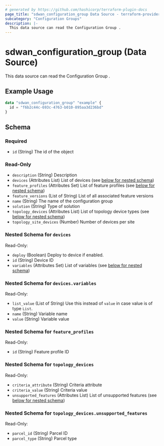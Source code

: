 ```yaml
---
# generated by https://github.com/hashicorp/terraform-plugin-docs
page_title: "sdwan_configuration_group Data Source - terraform-provider-sdwan"
subcategory: "Configuration Groups"
description: |-
  This data source can read the Configuration Group .
---
```


# sdwan_configuration_group (Data Source)

This data source can read the Configuration Group .

## Example Usage

```terraform
data "sdwan_configuration_group" "example" {
  id = "f6b2c44c-693c-4763-b010-895aa3d236bd"
}
```

<!-- schema generated by tfplugindocs -->
## Schema

### Required

- `id` (String) The id of the object

### Read-Only

- `description` (String) Description
- `devices` (Attributes List) List of devices (see [below for nested schema](#nestedatt--devices))
- `feature_profiles` (Attributes Set) List of feature profiles (see [below for nested schema](#nestedatt--feature_profiles))
- `feature_versions` (List of String) List of all associated feature versions
- `name` (String) The name of the configuration group
- `solution` (String) Type of solution
- `topology_devices` (Attributes List) List of topology device types (see [below for nested schema](#nestedatt--topology_devices))
- `topology_site_devices` (Number) Number of devices per site

<a id="nestedatt--devices"></a>
### Nested Schema for `devices`

Read-Only:

- `deploy` (Boolean) Deploy to device if enabled.
- `id` (String) Device ID
- `variables` (Attributes Set) List of variables (see [below for nested schema](#nestedatt--devices--variables))

<a id="nestedatt--devices--variables"></a>
### Nested Schema for `devices.variables`

Read-Only:

- `list_value` (List of String) Use this instead of `value` in case value is of type `List`.
- `name` (String) Variable name
- `value` (String) Variable value



<a id="nestedatt--feature_profiles"></a>
### Nested Schema for `feature_profiles`

Read-Only:

- `id` (String) Feature profile ID


<a id="nestedatt--topology_devices"></a>
### Nested Schema for `topology_devices`

Read-Only:

- `criteria_attribute` (String) Criteria attribute
- `criteria_value` (String) Criteria value
- `unsupported_features` (Attributes List) List of unsupported features (see [below for nested schema](#nestedatt--topology_devices--unsupported_features))

<a id="nestedatt--topology_devices--unsupported_features"></a>
### Nested Schema for `topology_devices.unsupported_features`

Read-Only:

- `parcel_id` (String) Parcel ID
- `parcel_type` (String) Parcel type
